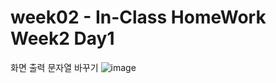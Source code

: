 # week02 - In-Class HomeWork Week2 Day1

화면 출력 문자열 바꾸기
![image](https://user-images.githubusercontent.com/79883576/110406417-87314d80-80c5-11eb-8e5a-ea4bbc9a2619.png)
